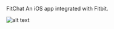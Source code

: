FitChat
An iOS app integrated with Fitbit.

![alt text](https://github.com/faarwa/FitChat/blob/master/images/auth.png "Authentication Page")
